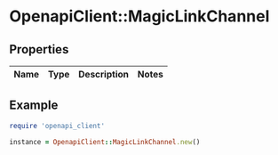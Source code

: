 # OpenapiClient::MagicLinkChannel

## Properties

| Name | Type | Description | Notes |
| ---- | ---- | ----------- | ----- |

## Example

```ruby
require 'openapi_client'

instance = OpenapiClient::MagicLinkChannel.new()
```

